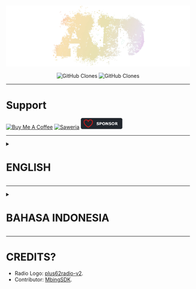 <center><img src="/public/sign.png" /></center>

<p align="center">
    <img alt='GitHub Clones' src='https://img.shields.io/badge/dynamic/json?color=success&label=Clone&query=count&url=https://gist.github.com/agcrisbp/e4ef17ae8fc3c995010a3b66a395735f/raw/clone.json&logo=github'>
    <img alt='GitHub Clones' src='https://img.shields.io/badge/dynamic/json?color=success&label=Unique&query=uniques&url=https://gist.github.com/agcrisbp/e4ef17ae8fc3c995010a3b66a395735f/raw/clone.json&logo=githubactions&logoColor=white'>
</p>

---

# Support

<a href="https://www.buymeacoffee.com/agcrisbp" target="_blank"><img src="https://cdn.buymeacoffee.com/buttons/v2/default-yellow.png" alt="Buy Me A Coffee" style="height: 32px !important;width: 114px !important;" ></a>
<a href="https://saweria.co/agcrisbp" target="_blank"><img src="https://bio.aghea.biz.id/saweria-button.png" alt="Saweria" style="height: 30px !important;width: 114px !important;" ></a>
<a href="https://github.com/sponsors/agcrisbp" target="_blank"><img src="/public/sponsor-badge.svg" alt="Github Sponsor" style="height: 30px !important;width: 114px !important;" ></a>

---

<details>
   <summary>
   
   # ENGLISH

   </summary>

# About

- A messy code for an Indonesian multipurpose Discord bot, the goddess of charm, beauty, nature, human creativity, and fertility. Meet [CHARIS](https://discord.com/users/1200362228440895528) the bot, please kindly vote us at [top.gg](https://top.gg/bot/1200362228440895528/vote) and don't forget to star this repo. :)

---

# Get Started

- Clone this repo:
```
gh repo clone https://github.com/agcrisbp/AD-CHARIS
# or
git clone https://github.com/agcrisbp/AD-CHARIS
```

- Rename `.env.dev` to `.env` and fill it with yours.

- Install requirements and run the bot:
```
python3 -m venv .venv && source .venv/bin/activate && python3 -m pip install -r requirements.txt && python3 bot.py
```

> Edit & deploy to VPS.

---

<details>
   <summary>
   
   ### Create APiKey

   </summary>

#### OpenAIKey
- Read: [Quickstart Tutorial](https://platform.openai.com/docs/quickstart), and create the OpenAIKey in [OpenAI Platform](https://platform.openai.com/api-keys).

#### IMGBB_KEY
- Sign Up to [imgbb](https://imgbb.com/login) and read: [API](https://api.imgbb.com/).

#### WeatherAPI_KEY
- Sign Up to [WeatherAPI](https://www.weatherapi.com/signup.aspx) then go to [Interactive API Explorer](https://www.weatherapi.com/api-explorer.aspx).

</details>

<details>
   <summary>
   
   ### Features

   </summary>

- Create OpenAI GPT-3 Chat/Image, Temporary Voice Channel, Server Invitation Link, Welcome & Leave Message, Reaction Role, etc. See: [mods.py](/cogs/commands/mods.py) and [umum.py](/cogs/commands/umum.py).

- Create Prayers Time Notification and its categories. See: [prayers.py](/cogs/commands/prayers.py).

- Playing radio, upload new radio, delete radio data (Bot Creator & Owner only). See: [radio.py](/cogs/commands/radio.py).

- Bot Creator & Owner only commands. See: [owners.py](/cogs/commands/owners.py).

</details>

---

# BUG?
- Sometimes, when you restart the bot, it will make the [user.json](/user_data/user.json) data get deleted due to some loops. To avoid its data being reset, **YOU MUST** kill the `main.py` process first before changing any `.py` code.

- Found another? Please create Pull-Requests to this repo and/or report it via Issues and/or contact me through [SimpleX](https://aghea.biz.id/contact), [Email](https://aghea.biz.id/email), or [Discord](https://aghea.biz.id/discord) | [CHARIS](https://dsc.gg/charis).

</details>

---

<details>
   <summary>
   
   # BAHASA INDONESIA

   </summary>

# Tentang

- Kode acak-acakan Bot Discord serbaguna Berbahasa Indonesia. Sang dewi pesona, keindahan, alam, kreativitas manusia, dan kesuburan; Perkenalkan [CHARIS](https://discord.com/users/1200362228440895528), tolong vote kami di [top.gg](https://top.gg/bot/1200362228440895528/vote) dan jangan lupa untuk meninggalkan bintang di repositori ini. :)

---

# Langkah Awal

- Clone repo ini:
```
gh repo clone https://github.com/agcrisbp/AD-CHARIS
# atau
git clone https://github.com/agcrisbp/AD-CHARIS
```

- Ubah nama `.env.dev` ke `.env` dan edit sesuai kebutuhan.

- Instal requirements dan jalankan botnya:
```
python3 -m venv .venv && source .venv/bin/activate && python3 -m pip install -r requirements.txt && python3 bot.py
```

> Edit & jalankan di VPS.

---

<details>
   <summary>
   
   ### Buat APiKey

   </summary>

#### OpenAIKey
- Baca: [Quickstart Tutorial](https://platform.openai.com/docs/quickstart), lalu buat OpenAIKey di [OpenAI Platform](https://platform.openai.com/api-keys).

#### IMGBB_KEY
- Buat akun [imgbb](https://imgbb.com/login) dan baca: [API](https://api.imgbb.com/).

#### WeatherAPI_KEY
- Buat akun [WeatherAPI](https://www.weatherapi.com/signup.aspx) lalu silahkan beralih ke [Interactive API Explorer](https://www.weatherapi.com/api-explorer.aspx).

</details>

<details>
   <summary>
   
   ### Fitur

   </summary>

- Membuat percakapan dan gambar menggunakan OpenAI GPT-3, Temporary Voice Channel, Server Invitation Link, Welcome & Leave Message, Reaction Role, dll. Lihat: [mods.py](/cogs/commands/mods.py) dan [umum.py](/cogs/commands/umum.py).

- Membuat Notifikasi Jadwal Shalat beserta role kota dan kategorinya. Lihat: [prayers.py](/cogs/commands/prayers.py).

- Memutar radio, membuat radio baru, menghapus radio data (Khusus Bot Creator & Owner). Lihat: [radio.py](/cogs/commands/radio.py).

- Command khusus Bot Creator & Owner. Lihat: [owners.py](/cogs/commands/owners.py).

</details>

---

# BUG?
- Kadang-kadang, ketika kamu me-restart bot, data [user.json](/user_data/user.json) akan terhapus karena beberapa loop. Untung menghindari reset tersebut, kamu harus mematikan proses `main.py` terlebih dahulu sebelum mengubah kode `.py` apapun.

- Menemukan bug lain? Silakan buat Pull-Request ke repositori ini dan/atau laporkan melalui Issues dan/atau hubungi saya melalui [SimpleX](https://aghea.biz.id/contact), [Email](https://aghea.biz.id/email), atau [Discord](https://aghea.biz.id/discord) | [CHARIS](https://dsc.gg/charis).

</details>

---

# CREDITS?
- Radio Logo: [plus62radio-v2](https://github.com/radio-indonesia/plus62radio-v2).
- Contributor: [MbingSDK](https://github.com/MbingSDK).